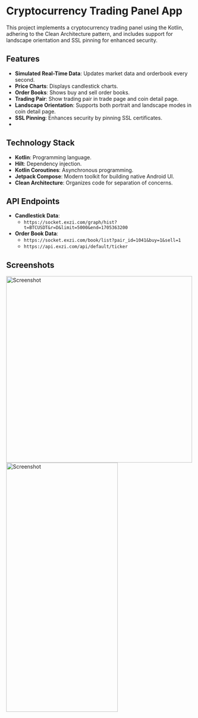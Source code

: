 # Cryptocurrency Trading Panel App

This project implements a cryptocurrency trading panel using the Kotlin, adhering to the Clean Architecture pattern, and includes support for landscape orientation and SSL pinning for enhanced security.

## Features
- **Simulated Real-Time Data**: Updates market data and orderbook every second.
- **Price Charts**: Displays candlestick charts.
- **Order Books**: Shows buy and sell order books.
- **Trading Pair**: Show trading pair in trade page and coin detail page.
- **Landscape Orientation**: Supports both portrait and landscape modes in coin detail page.
- **SSL Pinning**: Enhances security by pinning SSL certificates.
- 

## Technology Stack

- **Kotlin**: Programming language.
- **Hilt**: Dependency injection.
- **Kotlin Coroutines**: Asynchronous programming.
- **Jetpack Compose**: Modern toolkit for building native Android UI.
- **Clean Architecture**: Organizes code for separation of concerns.

## API Endpoints

- **Candlestick Data**: 
  - `https://socket.exzi.com/graph/hist?t=BTCUSDT&r=D&limit=5000&end=1705363200`
- **Order Book Data**: 
  - `https://socket.exzi.com/book/list?pair_id=1041&buy=1&sell=1`
  - `https://api.exzi.com/api/default/ticker`
    
## Screenshots

<img src="https://github.com/mohamadAliMotlagh/CleanCryptoApp/assets/4753472/db178b37-377a-4643-9296-bd775020e508" alt="Screenshot" width="500"/>
<img src="https://github.com/mohamadAliMotlagh/CleanCryptoApp/assets/4753472/f7cdd55f-f500-4008-8b6f-e8d2c5feaf98" alt="Screenshot" width="300" height = "668"/>



